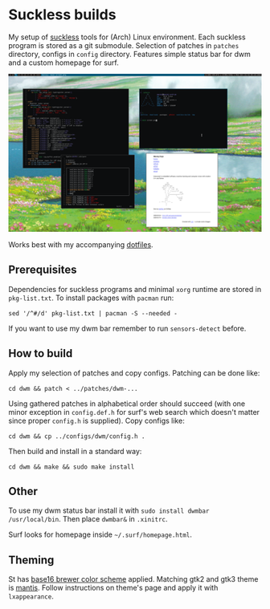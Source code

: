 # Suckless builds

My setup of [suckless](suckless.org) tools for (Arch) Linux environment.
Each suckless program is stored as a git submodule.
Selection of patches in `patches` directory, configs in `config` directory.
Features simple status bar for dwm and a custom homepage for surf.

![screen](https://github.com/maciejzj/suckless-builds/blob/master/screen.png?raw=true)

Works best with my accompanying [dotfiles](https://github.com/maciejzj/dotfiles).

## Prerequisites

Dependencies for suckless programs and minimal `xorg` runtime are stored in
`pkg-list.txt`.
To install packages with `pacman` run:

```
sed '/^#/d' pkg-list.txt | pacman -S --needed -
```

If you want to use my dwm bar remember to run `sensors-detect` before.

## How to build

Apply my selection of patches and copy configs.
Patching can be done like:

```
cd dwm && patch < ../patches/dwm-...
```

Using gathered patches in alphabetical order should succeed
(with one minor exception in `config.def.h` for surf's web search which doesn't
matter since proper `config.h` is supplied).
Copy configs like:

```
cd dwm && cp ../configs/dwm/config.h .
```

Then build and install in a standard way:

```
cd dwm && make && sudo make install
```

## Other

To use my dwm status bar install it with `sudo install dwmbar /usr/local/bin`.
Then place `dwmbar&` in `.xinitrc`.

Surf looks for homepage inside `~/.surf/homepage.html`.

## Theming

St has [base16 brewer color scheme](https://github.com/chriskempson/base16-unclaimed-schemes/blob/master/brewer.yaml)
applied.
Matching gtk2 and gtk3 theme is
[mantis](https://github.com/mantissa-/mantis-theme).
Follow instructions on theme's page and apply it with `lxappearance`.
